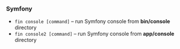 ### Symfony

* `fin console [command]` – run Symfony console from **bin/console** directory
* `fin console2 [command]` – run Symfony console from **app/console** directory
